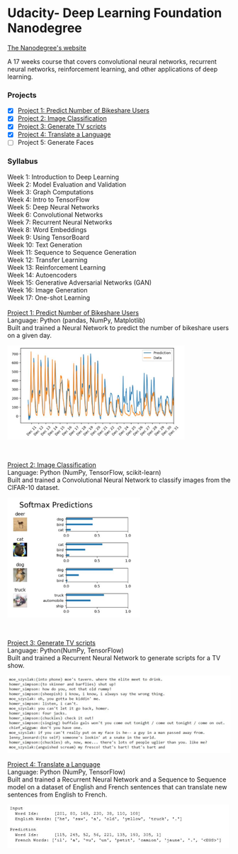# Udacity- Deep Learning Foundation Nanodegree
<p> <a href="https://www.udacity.com/course/deep-learning-nanodegree-foundation--nd101">
The Nanodegree's website</a> </p>
A 17 weeks course that covers convolutional neural networks, recurrent neural networks, reinforcement learning, and other applications of deep learning.

### Projects
- [x] [Project 1: Predict Number of Bikeshare Users](https://github.com/Sally-Ng/DLND-Predict_Number_of_Bikeshare_Users)
- [x] [Project 2: Image Classification](https://github.com/Sally-Ng/DLND-Image_Classification)
- [x] [Project 3: Generate TV scripts](https://github.com/Sally-Ng/DLND-Generate_TV_scripts)
- [x] [Project 4: Translate a Language](https://github.com/Sally-Ng/DAND-Translate_a_Language)
- [ ] Project 5: Generate Faces

### Syllabus
Week 1: Introduction to Deep Learning <br />
Week 2: Model Evaluation and Validation <br />
Week 3: Graph Computations <br />
Week 4: Intro to TensorFlow <br />
Week 5: Deep Neural Networks <br />
Week 6: Convolutional Networks <br />
Week 7: Recurrent Neural Networks <br />
Week 8: Word Embeddings <br />
Week 9: Using TensorBoard <br />
Week 10: Text Generation <br />
Week 11: Sequence to Sequence Generation <br />
Week 12: Transfer Learning <br />
Week 13: Reinforcement Learning <br />
Week 14: Autoencoders <br />
Week 15: Generative Adversarial Networks (GAN) <br />
Week 16: Image Generation <br />
Week 17: One-shot Learning 
<br />
<br />
[Project 1: Predict Number of Bikeshare Users](https://github.com/Sally-Ng/DLND-Predict_Number_of_Bikeshare_Users)<br />
Language: Python (pandas, NumPy, Matplotlib) <br /> 
Built and trained a Neural Network to predict the number of bikeshare users on a given day.
</br>
<p align="left">
  <img src="prediction.JPG" width="400"/>
</p>
</br>

[Project 2: Image Classification](https://github.com/Sally-Ng/DLND-Image_Classification) <br />
Language: Python (NumPy, TensorFlow, scikit-learn) </br>
Built and trained a Convolutional Neural Network to classify images from the CIFAR-10 dataset.
</br>
<p align="left">
  <img src="softmax.JPG" width="300"/>
</p>
</br>

[Project 3: Generate TV scripts](https://github.com/Sally-Ng/DLND-Generate_TV_scripts) <br />
Language: Python(NumPy, TensorFlow) </br>
Built and trained a Recurrent Neural Network to generate scripts for a TV show.
</br>
<p align="left">
  <img src="scripts.JPG" width="600"/>
</p>

[Project 4: Translate a Language](https://github.com/Sally-Ng/DAND-Translate_a_Language) <br />
Language: Python (NumPy, TensorFlow) </br>
Built and trained a Recurrent Neural Network and a Sequence to Sequence model
on a dataset of English and French sentences that can translate new sentences from English to French.
</br>
<p align="left">
  <img src="translation.JPG" width="500"/>
</p>
